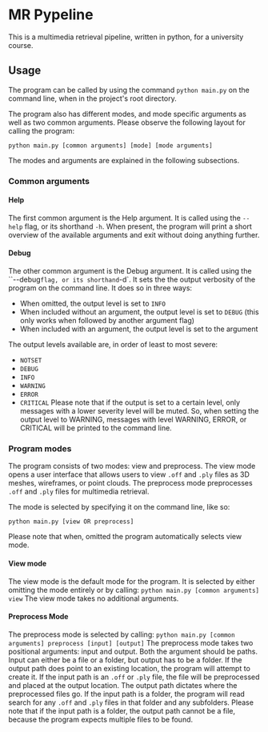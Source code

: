 # MR Pypeline
This is a multimedia retrieval pipeline, written in python, for a university course.

## Usage
The program can be called by using the command `python main.py` on the command line, when in the project's root directory.

The program also has different modes, and mode specific arguments as well as two common arguments.
Please observe the following layout for calling the program:
```
python main.py [common arguments] [mode] [mode arguments]
```
The modes and arguments are explained in the following subsections.

### Common arguments

#### Help
The first common argument is the Help argument.
It is called using the `--help` flag, or its shorthand `-h`.
When present, the program will print a short overview of the available arguments and exit without doing anything further.

#### Debug
The other common argument is the Debug argument.
It is called using the ``--debug` flag, or its shorthand `-d`.
It sets the the output verbosity of the program on the command line.
It does so in three ways:
* When omitted, the output level is set to `INFO`
* When included without an argument, the output level is set to `DEBUG` (this only works when followed by another argument flag)
* When included with an argument, the output level is set to the argument

The output levels available are, in order of least to most severe:
* `NOTSET`
* `DEBUG`
* `INFO`
* `WARNING`
* `ERROR`
* `CRITICAL`
Please note that if the output is set to a certain level, only messages with a lower severity level will be muted.
So, when setting the output level to WARNING, messages with level WARNING, ERROR, or CRITICAL will be printed to the command line.

### Program modes
The program consists of two modes: view and preprocess.
The view mode opens a user interface that allows users to view `.off` and `.ply` files as 3D meshes, wireframes, or point clouds.
The preprocess mode preprocesses `.off` and `.ply` files for multimedia retrieval.

The mode is selected by specifying it on the command line, like so:
```
python main.py [view OR preprocess]
```
Please note that when, omitted the program automatically selects view mode.

#### View mode
The view mode is the default mode for the program.
It is selected by either omitting the mode entirely or by calling:
```python main.py [common arguments] view```
The view mode takes no additional arguments.

#### Preprocess Mode
The preprocess mode is selected by calling:
```python main.py [common arguments] preprocess [input] [output]```
The preprocess mode takes two positional arguments: input and output.
Both the argument should be paths. Input can either be a file or a folder, but output has to be a folder.
If the output path does point to an existing location, the program will attempt to create it.
If the input path is an `.off` or `.ply` file, the file will be preprocessed and placed at the output location.
The output path dictates where the preprocessed files go.
If the input path is a folder, the program will read search for any `.off` and `.ply` files in that folder and any subfolders.
Please note that if the input path is a folder, the output path cannot be a file, because the program expects multiple files to be found.
